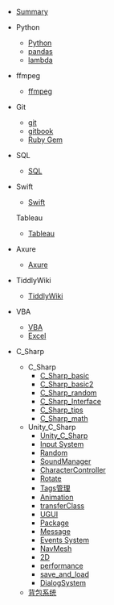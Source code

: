 - [Summary](/Code/summary)

- Python
  
  - [Python](/Code/Python/Python)
  - [pandas](/Code/Python/pandas)
  - [lambda](/Code/Python/lambda)

- ffmpeg
  
  - [ffmpeg](/Code/ffmpeg/ffmpeg)

- Git
  
  - [git](/Code/Git/git)
  - [gitbook](/Code/Git/gitbook)
  - [Ruby Gem](/Code/Git/Gem)

- SQL
  
  - [SQL](/Code/SQL/SQL)

- Swift
  
  - [Swift](/Code/Swift/Swift)
  
  Tableau
  
  - [Tableau](/Code/Tableau/Tableau)

- Axure
  
  - [Axure](/Code/Axure/Axure)

- TiddlyWiki
  
  - [TiddlyWiki](/Code/TiddlyWiki/Tiddlywiki)

- VBA
  
  - [VBA](/Code/VBA/vba)
  - [Excel](/Code/VBA/excel)

- C_Sharp
  
  - C_Sharp
    - [C_Sharp_basic](/Code/C_Sharp/C_Sharp/C_Sharp_basic)
    - [C_Sharp_basic2](/Code/C_Sharp/C_Sharp/C_Sharp_basic2)
    - [C_Sharp_random](/Code/C_Sharp/C_Sharp/C_Sharp_random)
    - [C_Sharp_Interface](/Code/C_Sharp/C_Sharp/C_Sharp_Interface)
    - [C_Sharp_tips](/Code/C_Sharp/C_Sharp/C_Sharp_tips)
    - [C_Sharp_math](/Code/C_Sharp/C_Sharp/C_Sharp_math)
  - Unity_C_Sharp
    - [Unity_C_Sharp](/Code/C_Sharp/Unity_C_Sharp/Unity_C_Sharp)
    - [Input System](/Code/C_Sharp/Unity_C_Sharp/InputSystem)
    - [Random](/Code/C_Sharp/Unity_C_Sharp/random)
    - [SoundManager](/Code/C_Sharp/Unity_C_Sharp/SoundManager)
    - [CharacterController](/Code/C_Sharp/Unity_C_Sharp/CharacterController)
    - [Rotate](/Code/C_Sharp/Unity_C_Sharp/rotate)
    - [Tags管理](/Code/C_Sharp/Unity_C_Sharp/Tags)
    - [Animation](/Code/C_Sharp/Unity_C_Sharp/animation)
    - [transferClass](/Code/C_Sharp/Unity_C_Sharp/transferClass)
    - [UGUI](/Code/C_Sharp/Unity_C_Sharp/UGUI)
    - [Package](/Code/C_Sharp/Unity_C_Sharp/package)
    - [Message](/Code/C_Sharp/Unity_C_Sharp/message)
    - [Events System](/Code/C_Sharp/Unity_C_Sharp/EventsSystem)
    - [NavMesh](/Code/C_Sharp/Unity_C_Sharp/random)
    - [2D](/Code/C_Sharp/Unity_C_Sharp/NavMesh)
    - [performance](/Code/C_Sharp/Unity_C_Sharp/performance)
    - [save_and_load](/Code/C_Sharp/Unity_C_Sharp/saveAndLoad)
    - [DialogSystem](/Code/C_Sharp/Unity_C_Sharp/DialogSystem)
  - [背包系统](/Code/C_Sharp/Unity_C_Sharp/InventorySystem)

